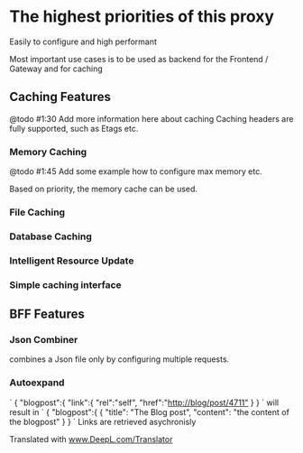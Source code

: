 # The highest priorities of this proxy

Easily to configure and high performant

Most important use cases is to be used as backend for the Frontend / Gateway
and for caching

## Caching Features

@todo #1:30 Add more information here about caching
Caching headers are fully supported, such as Etags etc.

### Memory Caching

@todo #1:45 Add some example how to configure max memory etc.

Based on priority, the memory cache can be used.

### File Caching

### Database Caching

### Intelligent Resource Update

### Simple caching interface

## BFF Features

### Json Combiner

combines a Json file only by configuring multiple requests.

### Autoexpand

´
{
    "blogpost":{
      "link":{
         "rel":"self",
         "href":"<http://blog/post/4711">
      }
}
´
will result in
´
{
    "blogpost":{
      {
          "title": "The Blog post",
          "content": "the content of the blogpost"
      }
}
´
Links are retrieved asychronisly

Translated with www.DeepL.com/Translator